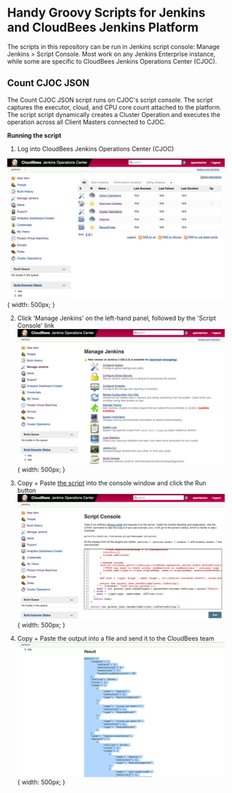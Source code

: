 # Handy Groovy Scripts for Jenkins and CloudBees Jenkins Platform

The scripts in this repository can be run in Jenkins script console: Manage Jenkins > Script Console. Most work on any Jenkins Enterprise instance, while some are specific to CloudBees Jenkins Operations Center (CJOC).

## Count CJOC JSON

The Count CJOC JSON script runs on CJOC's script console. The script captures the executor, cloud, and CPU core count attached to the platform. The script script dynamically creates a Cluster Operation and executes the operation across all Client Masters connected to CJOC.

**Running the script**

1. Log into CloudBees Jenkins Operations Center (CJOC)

![Login into CJOC](images/1-login.png){ width: 500px; }

2. Click 'Manage Jenkins' on the left-hand panel, followed by the 'Script Console' link
![Manage Jenkins](images/2-manage-jenkins.png){ width: 500px; }

3. Copy + Paste [the script](https://github.com/cloudbees/jenkins-scripts/blob/master/count-cjoc-json.groovy) into the console window and click the Run button
![Script Console](images/3-script-console.png){ width: 500px; }

4. Copy + Paste the output into a file and send it to the CloudBees team
![Result](images/4-result.png){ width: 500px; }
